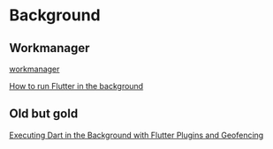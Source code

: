 # Background

## Workmanager

[workmanager](https://pub.dev/packages/workmanager)

[How to run Flutter in the background](https://medium.com/vrt-digital-studio/flutter-workmanager-81e0cfbd6f6e)

## Old but gold

[Executing Dart in the Background with Flutter Plugins and Geofencing](https://medium.com/flutter/executing-dart-in-the-background-with-flutter-plugins-and-geofencing-2b3e40a1a124)
